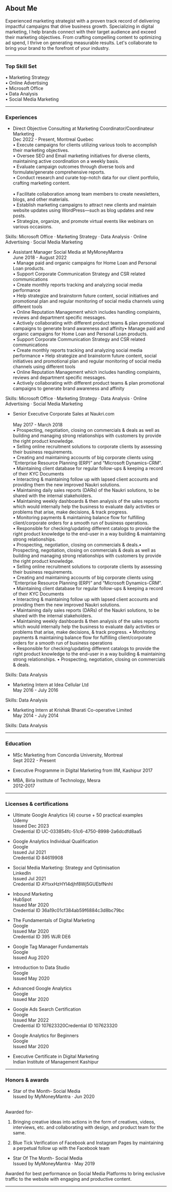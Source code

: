## About Me

Experienced marketing strategist with a proven track record of delivering impactful campaigns that drive business growth. Specializing in digital marketing, I help brands connect with their target audience and exceed their marketing objectives. From crafting compelling content to optimizing ad spend, I thrive on generating measurable results. Let's collaborate to bring your brand to the forefront of your industry. <br/>

---

### Top Skill Set

• Marketing Strategy<br/>
• Online Advertising<br/>
• Microsoft Office<br/>
• Data Analysis<br/>
• Social Media Marketing<br/>

---

### Experiences

- Direct Objective Consulting at Marketing Coordinator/Coordinateur Marketing<br/>
Dec 2022 - Present, Montreal Quebec<br/>
• Execute campaigns for clients utilizing various tools to accomplish their marketing objectives.<br/>
• Oversee SEO and Email marketing initiatives for diverse clients, maintaining active coordination on a weekly basis.<br/>
• Evaluate campaign outcomes through diverse tools and formulate/generate comprehensive reports.<br/>
• Conduct research and curate top-notch data for our client portfolio, crafting marketing content.<br/><br/>
• Facilitate collaboration among team members to create newsletters, blogs, and other materials.<br/>
• Establish marketing campaigns to attract new clients and maintain website updates using WordPress—such as blog updates and new posts.<br/>
• Strategize, organize, and promote virtual events like webinars on various occasions.<br/>

Skills: Microsoft Office · Marketing Strategy · Data Analysis · Online Advertising · Social Media Marketing<br/>

- Assistant Manager Social Media at MyMoneyMantra<br/>
June 2018 - August 2022<br/>
• Manage paid and organic campaigns for Home Loan and Personal Loan products.<br/>
• Support Corporate Communication Strategy and CSR related communications<br/>
• Create monthly reports tracking and analyzing social media performance<br/>
• Help strategize and brainstorm future content, social initiatives and promotional plan and regular monitoring of social media channels using different tools<br/>
• Online Reputation Management which includes handling complaints, reviews and department specific messages.<br/>
• Actively collaborating with different product teams & plan promotional campaigns to generate brand awareness and affinity• Manage paid and organic campaigns for Home Loan and Personal Loan products.<br/>
• Support Corporate Communication Strategy and CSR related communications<br/> • Create monthly reports tracking and analyzing social media performance • Help strategize and brainstorm future content, social initiatives and promotional plan and regular monitoring of social media channels using different tools<br/> • Online Reputation Management which includes handling complaints, reviews and department specific messages.<br/> • Actively collaborating with different product teams & plan promotional campaigns to generate brand awareness and affinity<br/>

Skills: Microsoft Office · Marketing Strategy · Data Analysis · Online Advertising · Social Media Marketing<br/>

- Senior Executive Corporate Sales at Naukri.com<br/><br/>
May 2017 - March 2018<br/>
• Prospecting, negotiation, closing on commercials & deals as well as building and managing strong relationships with customers by provide the right product knowledge.<br/>
• Selling online recruitment solutions to corporate clients by assessing their business requirements.<br/>
• Creating and maintaining accounts of big corporate clients using “Enterprise Resource Planning (ERP)” and “Microsoft Dynamics-CRM”.<br/>
• Maintaining client database for regular follow-ups & keeping a record of their KYC Documents<br/>
• Interacting & maintaining follow up with lapsed client accounts and providing them the new improved Naukri solutions.<br/>
• Maintaining daily sales reports (DARs) of the Naukri solutions, to be shared with the internal stakeholders.<br/>
• Maintaining weekly dashboards & then analysis of the sales reports which would internally help the business to evaluate daily activities or problems that arise, make decisions, & track progress.<br/>
• Monitoring payments & maintaining balance flow for fulfilling client/corporate orders for a smooth run of business operations.<br/>
• Responsible for checking/updating different catalogs to provide the right product knowledge to the end-user in a way building & maintaining strong relationships.<br/>
• Prospecting, negotiation, closing on commercials & deals.• Prospecting, negotiation, closing on commercials & deals as well as building and managing strong relationships with customers by provide the right product knowledge.<br/> • Selling online recruitment solutions to corporate clients by assessing their business requirements.<br/> • Creating and maintaining accounts of big corporate clients using “Enterprise Resource Planning (ERP)” and “Microsoft Dynamics-CRM”.<br/> • Maintaining client database for regular follow-ups & keeping a record of their KYC Documents<br/> • Interacting & maintaining follow up with lapsed client accounts and providing them the new improved Naukri solutions.<br/> • Maintaining daily sales reports (DARs) of the Naukri solutions, to be shared with the internal stakeholders.<br/> • Maintaining weekly dashboards & then analysis of the sales reports which would internally help the business to evaluate daily activities or problems that arise, make decisions, & track progress. • Monitoring payments & maintaining balance flow for fulfilling client/corporate orders for a smooth run of business operations<br/> • Responsible for checking/updating different catalogs to provide the right product knowledge to the end-user in a way building & maintaining strong relationships. • Prospecting, negotiation, closing on commercials & deals.<br/>

Skills: Data Analysis<br/>

- Marketing Intern at Idea Cellular Ltd<br/>
May 2016 - July 2016<br/>

Skills: Data Analysis<br/>

- Marketing Intern at Krishak Bharati Co-operative Limited<br/>
May 2014 - July 2014<br/>

Skills: Data Analysis<br/>

---

### Education

- MSc Marketing from Concordia University, Montreal<br/>
Sept 2022 - Present<br/>

- Executive Programme in Digital Marketing from IIM, Kashipur 2017<br/>

- MBA, Birla Institute of Technology, Mesra<br/>
2012-2017<br/>

---

### Licenses & certifications

- Ultimate Google Analytics (4) course + 50 practical examples<br/>
Udemy<br/>
Issued Dec 2023<br/>
Credential ID UC-033854fc-51c6-4750-8998-2a6dcdfd8aa5<br/>

- Google Analytics Individual Qualification<br/>
Google<br/>
Issued Jul 2021<br/>
Credential ID 84619908<br/>

- Social Media Marketing: Strategy and Optimisation<br/>
LinkedIn<br/>
Issued Jul 2021<br/>
Credential ID AYtxxHzHYI4djhf8Wj5GUEbfNnhI<br/>

- Inbound Marketing<br/>
HubSpot<br/>
Issued Mar 2020<br/>
Credential ID 36a19c01cf384ab59f6884c3d8bc79bc<br/>

- The Fundamentals of Digital Marketing<br/>
Google<br/>
Issued Mar 2020<br/>
Credential ID 395 WJR DE6<br/>

- Google Tag Manager Fundamentals<br/>
Google<br/>
Issued Aug 2020<br/>

- Introduction to Data Studio<br/>
Google<br/>
Issued May 2020<br/>

- Advanced Google Analytics<br/>
Google<br/>
Issued Mar 2020<br/>

- Google Ads Search Certification<br/>
Google<br/>
Issued Mar 2022<br/>
Credential ID 107623320Credential ID 107623320<br/>

- Google Analytics for Beginners<br/>
Google<br/>
Issued Mar 2020<br/>

- Executive Certificate in Digital Marketing<br/>
Indian Institute of Management Kashipur<br/>

---

### Honors & awards

- Star of the Month- Social Media<br/>
Issued by MyMoneyMantra · Jun 2020<br/><br/>

Awarded for-<br/>

1) Bringing creative ideas into actions in the form of creatives, videos, interviews, etc. and collaborating with design, and product team for the same.<br/>

2) Blue Tick Verification of Facebook and Instagram Pages by maintaining a perpetual follow up with the Facebook team<br/>

- Star Of The Month- Social Media<br/>
Issued by MyMoneyMantra · May 2019<br/>

Awarded for best performance on Social Media Platforms to bring exclusive traffic to the website with engaging and productive content.<br/>

---
